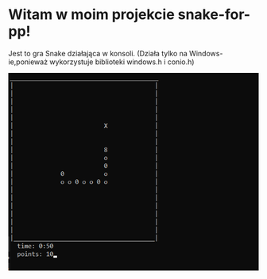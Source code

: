 # Witam w moim projekcie **snake-for-pp**!
Jest to gra Snake działająca w konsoli. (Działa tylko na Windows-ie,ponieważ wykorzystuje biblioteki windows.h i conio.h)

![o1](Snake1.png)
